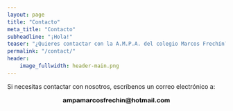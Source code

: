 ```yaml
---
layout: page
title: "Contacto"
meta_title: "Contacto"
subheadline: "¡Hola!"
teaser: "¿Quieres contactar con la A.M.P.A. del colegio Marcos Frechín?."
permalink: "/contact/"
header:
    image_fullwidth: header-main.png
---
```

Si necesitas contactar con nosotros, escríbenos un correo electrónico a:

<style>
.center {
  display: block;
  margin-left: auto;
  margin-right: auto;
  width: 50%;
}
</style>

<img src="/images/email.png" alt="Nuestra dirección de email" class="center">